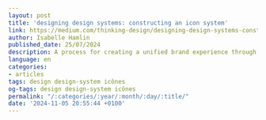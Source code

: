 ```yaml
---
layout: post
title: 'designing design systems: constructing an icon system'
link: https://medium.com/thinking-design/designing-design-systems-constructing-an-icon-system-85bebc938f6b
author: Isabelle Hamlin
published_date: 25/07/2024
description: A process for creating a unified brand experience through iconography
language: en
categories:
- articles
tags: design design-system icônes
og-tags: design design-system icônes
permalink: "/:categories/:year/:month/:day/:title/"
date: '2024-11-05 20:55:44 +0100'
---
```

